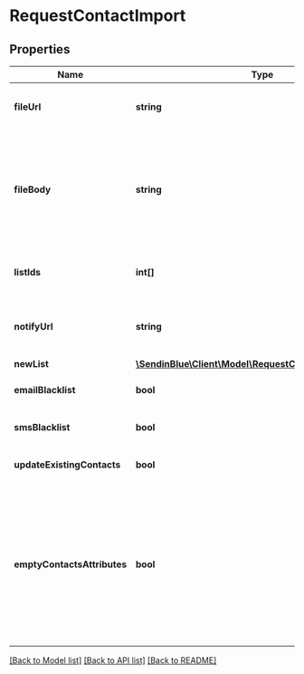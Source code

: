 # RequestContactImport

## Properties
Name | Type | Description | Notes
------------ | ------------- | ------------- | -------------
**fileUrl** | **string** | Mandatory if fileBody is not defined. URL of the file to be imported (no local file). Possible file formats: .txt, .csv | [optional] 
**fileBody** | **string** | Mandatory if fileUrl is not defined. CSV content to be imported. Use semicolon to separate multiple attributes. Maximum allowed file body size is 10MB . However we recommend a safe limit of around 8 MB to avoid the issues caused due to increase of file body size while parsing. Please use fileUrl instead to import bigger files. | [optional] 
**listIds** | **int[]** | Mandatory if newList is not defined. Ids of the lists in which the contacts shall be imported. For example, [2, 4, 7]. | [optional] 
**notifyUrl** | **string** | URL that will be called once the import process is finished. For reference, https://help.sendinblue.com/hc/en-us/articles/360007666479 | [optional] 
**newList** | [**\SendinBlue\Client\Model\RequestContactImportNewList**](RequestContactImportNewList.md) |  | [optional] 
**emailBlacklist** | **bool** | To blacklist all the contacts for email | [optional] [default to false]
**smsBlacklist** | **bool** | To blacklist all the contacts for sms | [optional] [default to false]
**updateExistingContacts** | **bool** | To facilitate the choice to update the existing contacts | [optional] [default to true]
**emptyContactsAttributes** | **bool** | To facilitate the choice to erase any attribute of the existing contacts with empty value. emptyContactsAttributes = true means the empty fields in your import will erase any attribute that currently contain data in SendinBlue, &amp; emptyContactsAttributes = false means the empty fields will not affect your existing data ( only available if &#x60;updateExistingContacts&#x60; set to true ) | [optional] [default to false]

[[Back to Model list]](../../README.md#documentation-for-models) [[Back to API list]](../../README.md#documentation-for-api-endpoints) [[Back to README]](../../README.md)


